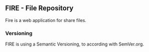 ## FIRE - File Repository

Fire is a web application for share files. 


### Versioning

FIRE is using a Semantic Versioning, to according with SemVer.org.